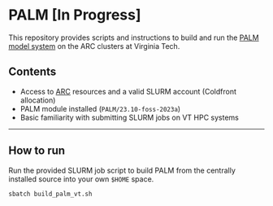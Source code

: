 # PALM [In Progress]

This repository provides scripts and instructions to build and run the [PALM model system](https://palm-model.org/) on the ARC clusters at Virginia Tech.

## Contents

- Access to [ARC](https://arc.vt.edu) resources and a valid SLURM account (Coldfront allocation)
- PALM module installed (`PALM/23.10-foss-2023a`)
- Basic familiarity with submitting SLURM jobs on VT HPC systems

---

## How to run

Run the provided SLURM job script to build PALM from the centrally installed source into your own `$HOME` space.

```bash
sbatch build_palm_vt.sh
